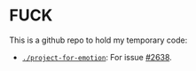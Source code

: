 FUCK
===============================================================================

This is a github repo to hold my temporary code:

- [`./project-for-emotion`](./project-for-emotion): For issue
  [#2638][emotion-2638].

[emotion-2638]: https://github.com/emotion-js/emotion/issues/2638
